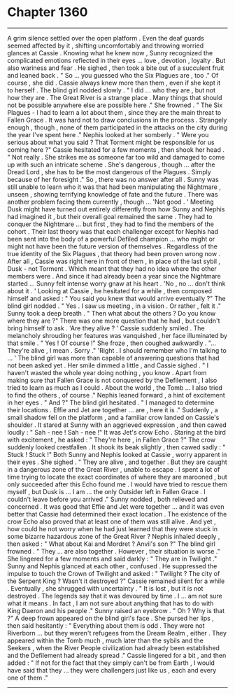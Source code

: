 
# Chapter 1360


---

A grim silence settled over the open platform . Even the deaf guards seemed affected by it , shifting uncomfortably and throwing worried glances at Cassie . Knowing what he knew now , Sunny recognized the complicated emotions reflected in their eyes ... love , devotion , loyalty .
But also wariness and fear .
He sighed , then took a bite out of a succulent fruit and leaned back .
" So ... you guessed who the Six Plagues are , too ."
Of course , she did . Cassie always knew more than them , even if she kept it to herself .
The blind girl nodded slowly .
" I did ... who they are , but not how they are . The Great River is a strange place . Many things that should not be possible anywhere else are possible here ."
She frowned .
" The Six Plagues - I had to learn a lot about them , since they are the main threat to Fallen Grace . It was hard not to draw conclusions in the process . Strangely enough , though , none of them participated in the attacks on the city during the year I've spent here ."
Nephis looked at her somberly .
" Were you serious about what you said ? That Torment might be responsible for us coming here ?"
Cassie hesitated for a few moments , then shook her head .
" Not really . She strikes me as someone far too wild and damaged to come up with such an intricate scheme . She's dangerous , though ... after the Dread Lord , she has to be the most dangerous of the Plagues . Simply because of her foresight ."
So , there was no answer after all . Sunny was still unable to learn who it was that had been manipulating the Nightmare , unseen , showing terrifying knowledge of fate and the future .
There was another problem facing them currently , though ...
'Not good . '
Meeting Dusk might have turned out entirely differently from how Sunny and Nephis had imagined it , but their overall goal remained the same . They had to conquer the Nightmare ... but first , they had to find the members of the cohort .
Their last theory was that each challenger except for Nephis had been sent into the body of a powerful Defiled champion ... who might or might not have been the future version of themselves .
Regardless of the true identity of the Six Plagues , that theory had been proven wrong now . After all , Cassie was right here in front of them , in place of the last sybil , Dusk - not Torment .
Which meant that they had no idea where the other members were .
And since it had already been a year since the Nightmare started ...
Sunny felt intense worry gnaw at his heart .
'No , no ... don't think about it . '
Looking at Cassie , he hesitated for a while , then composed himself and asked :
" You said you knew that would arrive eventually ?"
The blind girl nodded .
" Yes . I saw us meeting , in a vision . Or rather , felt it ."
Sunny took a deep breath .
" Then what about the others ? Do you know where they are ?"
There was one more question that he had , but couldn't bring himself to ask .
'Are they alive ? '
Cassie suddenly smiled . The melancholy shrouding her features was vanquished , her face illuminated by that smile .
" Yes ! Of course !"
She froze , then coughed awkwardly .
"... They're alive , I mean . Sorry ."
'Right . I should remember who I'm talking to ... '
The blind girl was more than capable of answering questions that had not been asked yet .
Her smile dimmed a little , and Cassie sighed .
" I haven't wasted the whole year doing nothing , you know . Apart from making sure that Fallen Grace is not conquered by the Defilement , I also tried to learn as much as I could . About the world , the Tomb ... I also tried to find the others , of course ."
Nephis leaned forward , a hint of excitement in her eyes .
" And ?"
The blind girl hesitated .
" I managed to determine their locations . Effie and Jet are together ... are , here it is ."
Suddenly , a small shadow fell on the platform , and a familiar crow landed on Cassie's shoulder . It stared at Sunny with an aggrieved expression , and then cawed loudly :
" Sah - nee ! Sah - nee !"
It was Jet's crow Echo .
Staring at the bird with excitement , he asked :
" They're here , in Fallen Grace ?"
The crow suddenly looked crestfallen . It shook its beak slightly , then cawed sadly :
" Stuck ! Stuck !"
Both Sunny and Nephis looked at Cassie , worry apparent in their eyes .
She sighed .
" They are alive , and together . But they are caught in a dangerous zone of the Great River , unable to escape . I spent a lot of time trying to locate the exact coordinates of where they are marooned , but only succeeded after this Echo found me . I would have tried to rescue them myself , but Dusk is ... I am ... the only Outsider left in Fallen Grace . I couldn't leave before you arrived ."
Sunny nodded , both relieved and concerned . It was good that Effie and Jet were together ... and it was even better that Cassie had determined their exact location . The existence of the crow Echo also proved that at least one of them was still alive .
And yet , how could he not worry when he had just learned that they were stuck in some bizarre hazardous zone of the Great River ?
Nephis inhaled deeply , then asked :
" What about Kai and Mordret ? Anvil's son ?"
The blind girl frowned .
" They ... are also together . However , their situation is worse ."
She lingered for a few moments and said darkly :
" They are in Twilight ."
Sunny and Nephis glanced at each other , confused . He suppressed the impulse to touch the Crown of Twilight and asked :
" Twilight ? The city of the Serpent King ? Wasn't it destroyed ?"
Cassie remained silent for a while . Eventually , she shrugged with uncertainty .
" It is lost , but it is not destroyed . The legends say that it was devoured by time . I ... am not sure what it means . In fact , I am not sure about anything that has to do with King Daeron and his people ."
Sunny raised an eyebrow .
" Oh ? Why is that ?"
A deep frown appeared on the blind girl's face . She pursed her lips , then said hesitantly :
" Everything about them is odd . They were not Riverborn ... but they weren't refugees from the Dream Realm , either . They appeared within the Tomb much , much later than the sybils and the Seekers , when the River People civilization had already been established and the Defilement had already spread ."
Cassie lingered for a bit , and then added :
" If not for the fact that they simply can't be from Earth , I would have said that they ... they were challengers just like us , each and every one of them ."

---

